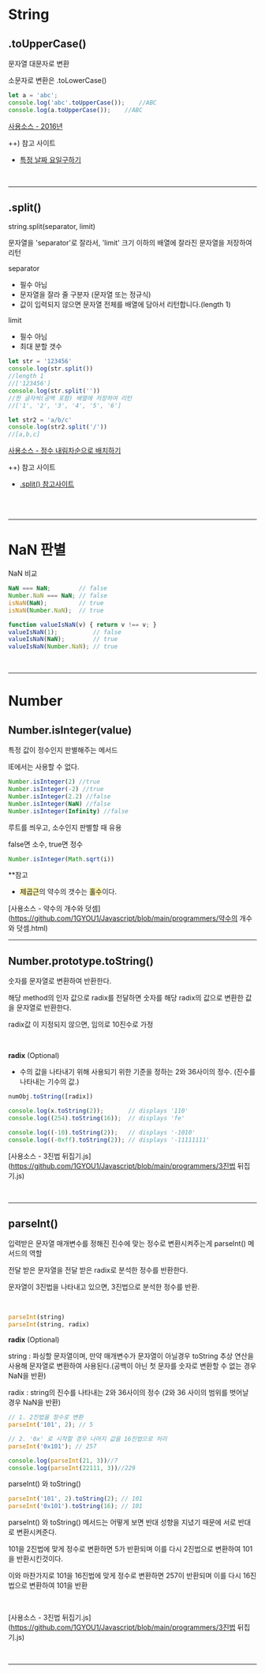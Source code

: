 # __String__

## __.toUpperCase()__

문자열 대문자로 변환

소문자로 변환은 .toLowerCase()

```js
let a = 'abc';
console.log('abc'.toUpperCase());    //ABC
console.log(a.toUpperCase());    //ABC
```

[사용소스 - 2016년](https://github.com/1GYOU1/Javascript/blob/main/programmers/2016%EB%85%84.html)

++) 참고 사이트

- [특정 날짜 요일구하기](https://mizzo-dev.tistory.com/entry/JavaScript%EB%82%A0%EC%A7%9C-Date-%ED%99%9C%EC%9A%A9%ED%95%B4%EC%84%9C-%EC%9A%94%EC%9D%BC-%EA%B5%AC%ED%95%98%EA%B8%B0)

<br>

----

## __.split()__

string.split(separator, limit)

문자열을 'separator'로 잘라서, 'limit' 크기 이하의 배열에 잘라진 문자열을 저장하여 리턴

separator
- 필수 아님
- 문자열을 잘라 줄 구분자 (문자열 또는 정규식)
- 값이 입력되지 않으면 문자열 전체를 배열에 담아서 리턴합니다.(length 1)

limit
- 필수 아님
- 최대 분할 갯수

```js
let str = '123456'
console.log(str.split())
//length 1
//['123456']
console.log(str.split(''))
//한 글자씩(공백 포함) 배열에 저장하여 리턴
//['1', '2', '3', '4', '5', '6']

let str2 = 'a/b/c'
console.log(str2.split('/'))
//[a,b,c]
```
[사용소스 - 정수 내림차순으로 배치하기](https://github.com/1GYOU1/Javascript/blob/main/programmers/%EC%A0%95%EC%88%98%20%EB%82%B4%EB%A6%BC%EC%B0%A8%EC%88%9C%EC%9C%BC%EB%A1%9C%20%EB%B0%B0%EC%B9%98%ED%95%98%EA%B8%B0.html)

++) 참고 사이트

- [.split() 참고사이트](https://hianna.tistory.com/377)
 
<br>
<br>

----

# __NaN 판별__

NaN 비교

```js
NaN === NaN;        // false
Number.NaN === NaN; // false
isNaN(NaN);         // true
isNaN(Number.NaN);  // true

function valueIsNaN(v) { return v !== v; }
valueIsNaN(1);          // false
valueIsNaN(NaN);        // true
valueIsNaN(Number.NaN); // true
```

<br>

----

# __Number__

## __Number.isInteger(value)__

특정 값이 정수인지 판별해주는 메서드

IE에서는 사용할 수 없다.
```js
Number.isInteger(2) //true
Number.isInteger(-2) //true
Number.isInteger(2.2) //false
Number.isInteger(NaN) //false
Number.isInteger(Infinity) //false
```

루트를 씌우고, 소수인지 판별할 때 유용

false면 소수, true면 정수
```js
Number.isInteger(Math.sqrt(i))
```

**참고

- <span style="background:#fff5b1">제곱근</span>의 약수의 갯수는 <span style="background:#fff5b1">홀수</span>이다.

[사용소스 - 약수의 개수와 덧셈](https://github.com/1GYOU1/Javascript/blob/main/programmers/약수의 개수와 덧셈.html)

----

## __Number.prototype.toString()__

숫자를 문자열로 변환하여 반환한다. 

해당 method의 인자 값으로 radix를 전달하면 숫자를 해당 radix의 값으로 변환한 값을 문자열로 반환한다.

radix값 이 지정되지 않으면, 임의로 10진수로 가정

<br>

**radix** (Optional)
- 수의 값을 나타내기 위해 사용되기 위한 기준을 정하는 2와 36사이의 정수. (진수를 나타내는 기수의 값.)

```js
numObj.toString([radix])
```

```js
console.log(x.toString(2));       // displays '110'
console.log((254).toString(16));  // displays 'fe'

console.log((-10).toString(2));   // displays '-1010'
console.log((-0xff).toString(2)); // displays '-11111111'
```

[사용소스 - 3진법 뒤집기.js](https://github.com/1GYOU1/Javascript/blob/main/programmers/3진법 뒤집기.js)

<br>

----

## __parseInt()__

입력받은 문자열 매개변수를 정해진 진수에 맞는 정수로 변환시켜주는게 parseInt() 메서드의 역할

전달 받은 문자열을 전달 받은 radix로 분석한 정수를 반환한다.

문자열이 3진법을 나타내고 있으면, 3진법으로 분석한 정수를 반환.


<br>


```js
parseInt(string)
parseInt(string, radix)
```
**radix** (Optional)

string : 파싱할 문자열이며, 만약 매개변수가 문자열이 아닐경우 toString 추상 연산을 사용해 문자열로 변환하여 사용된다.(공백이 아닌 첫 문자를 숫자로 변환할 수 없는 경우 NaN을 반환)

radix : string의 진수를 나타내는 2와 36사이의 정수 (2와 36 사이의 범위를 벗어날 경우 NaN을 반환)

```js
// 1. 2진법을 정수로 변환
parseInt('101', 2); // 5

// 2. '0x' 로 시작할 경우 나머지 값을 16진법으로 처리
parseInt('0x101'); // 257

console.log(parseInt(21, 3))//7
console.log(parseInt(22111, 3))//229
```

parseInt() 와 toString()

```js
parseInt('101', 2).toString(2); // 101
parseInt('0x101').toString(16); // 101
```
parseInt() 와 toString() 메서드는 어떻게 보면 반대 성향을 지녔기 때문에 서로 반대로 변환시켜준다.

101을 2진법에 맞게 정수로 변환하면 5가 반환되며 이를 다시 2진법으로 변환하여 101을 반환시킨것이다.

이와 마찬가지로 101을 16진법에 맞게 정수로 변환하면 257이 반환되며 이를 다시 16진법으로 변환하여 101을 반환

<br>

[사용소스 - 3진법 뒤집기.js](https://github.com/1GYOU1/Javascript/blob/main/programmers/3진법 뒤집기.js)

<br>

----

